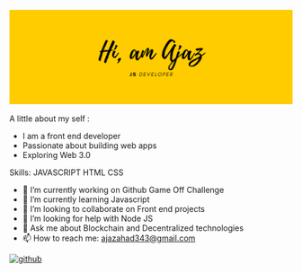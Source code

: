 
![I am a front end Developer](https://github.com/ajz21/ajz21/blob/main/Yellow%20Illustrated%20Deer%20Twitter%20Header.png)

A little about my self :

- I am a front end developer 
- Passionate about building web apps
- Exploring Web 3.0 


Skills: JAVASCRIPT HTML CSS

- 🔭 I’m currently working on Github Game Off Challenge 
- 🌱 I’m currently learning Javascript 
- 👯 I’m looking to collaborate on Front end projects 
- 🤔 I’m looking for help with Node JS 
- 💬 Ask me about Blockchain and Decentralized technologies 
- 📫 How to reach me: ajazahad343@gmail.com 


[<img src='https://cdn.jsdelivr.net/npm/simple-icons@3.0.1/icons/github.svg' alt='github' height='40'>](https://github.com/ajz21)  


<!---
ajz21/ajz21 is a ✨ special ✨ repository because its `README.md` (this file) appears on your GitHub profile.
You can click the Preview link to take a look at your changes.
--->
